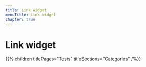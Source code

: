 ```yaml
---
title: Link widget
menuTitle: Link widget
chapter: true
---
```


# Link widget

{{% children titlePages="Tests" titleSections="Categories" /%}}